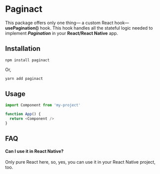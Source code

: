 # Paginact

This package offers only one thing— a custom React hook—  **usePagination()** hook. This hook handles all the stateful logic needed to implement ***Pagination*** in your **React/React Native** app. 
## Installation 

```bash
npm install paginact
```
Or,

```bash
yarn add paginact
```
## Usage

```javascript
import Component from 'my-project'

function App() {
  return <Component />
}
```
## FAQ

#### Can I use it in React Native?

Only pure React here, so, yes, you can use it in your React Native project, too.
